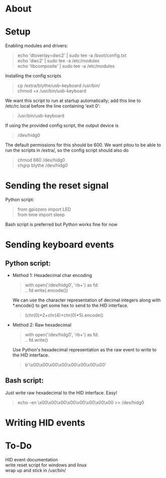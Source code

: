 # About


# Setup

Enabling modules and drivers:  
> echo 'dtoverlay=dwc2' | sudo tee -a /boot/config.txt  
> echo 'dwc2' | sudo tee -a /etc/modules  
> echo 'libcomposite' | sudo tee -a /etc/modules  

Installing the config scripts  
> cp /extra/blythe/usb-keyboard /usr/bin/  
> chmod +x /usr/bin/usb-keyboard  

We want this script to run at startup automatically;
add this line to /etc/rc.local before
the line containing 'exit 0':  
> /usr/bin/usb-keyboard  

If using the provided config script, the output device is
> /dev/hidg0  

The default permissions for this should be 600. We want
pitou to be able to run the scripts in /extra/, so the
config script should also do  
> chmod 660 /dev/hidg0  
> chgrp blythe /dev/hidg0  

# Sending the reset signal

Python script:  
> from gpiozero import LED  
> from time import sleep  

Bash script is preferred but Python works fine for now  

# Sending keyboard events  

## Python script:  
- Method 1: Hexadecimal char encoding  
	> with open('/dev/hidg0', 'rb+') as fd:  
	> .. fd.write(<HID Event>.encode())  
    
	We can use the character representation of decimal
	integers along with *.encode() to get some hex to send
	to the HID interface.  
	> (chr(0)*2+chr(4)+chr(0)*5).encode()  

- Method 2: Raw hexadecimal  
	> with open('/dev/hidg0', 'rb+') as fd:  
	> .. fd.write(<HID Event>)  

	Use Python's hexadecimal representation as the raw event
	to write to the HID interface.  
	> b'\x00\x00\x00\x00\x00\x00\x00\x00'  

## Bash script:  
Just write raw hexadecimal to the HID interface. Easy!  
> echo -en \\x00\\x00\\x00\\x00\\x00\\x00\\x00\\x00 >> /dev/hidg0  

# Writing HID events


# To-Do  
HID event documentation  
write reset script for windows and linux  
wrap up and stick in /usr/bin/  
